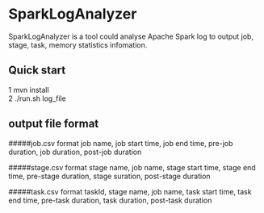 SparkLogAnalyzer
================


SparkLogAnalyzer is a tool could analyse Apache Spark log to output job, stage, task, memory statistics infomation.

Quick start
---------------
1 mvn install<br>
2 ./run.sh log_file

output file format
---------------
#####job.csv format
job name, job start time, job end time, pre-job duration, job duration, post-job duration

#####stage.csv format
stage name, job name, stage start time, stage end time, pre-stage duration, stage suration, post-stage duration

#####task.csv format
taskId, stage name, job name, task start time, task end time, pre-task duration, task duration, post-task duration

